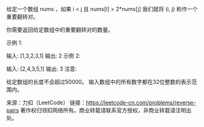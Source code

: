 给定一个数组 nums ，如果 i < j 且 nums[i] > 2*nums[j] 我们就将 (i, j) 称作一个重要翻转对。

你需要返回给定数组中的重要翻转对的数量。

示例 1:

输入: [1,3,2,3,1]
输出: 2
示例 2:

输入: [2,4,3,5,1]
输出: 3
注意:

给定数组的长度不会超过50000。
输入数组中的所有数字都在32位整数的表示范围内。

来源：力扣（LeetCode）
链接：https://leetcode-cn.com/problems/reverse-pairs
著作权归领扣网络所有。商业转载请联系官方授权，非商业转载请注明出处。